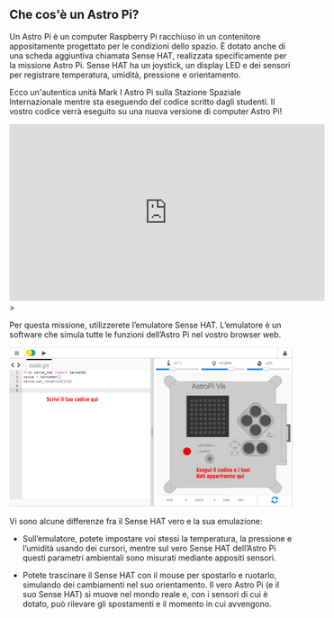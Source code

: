 ## Che cos'è un Astro Pi?

Un Astro Pi è un computer Raspberry Pi racchiuso in un contenitore appositamente progettato per le condizioni dello spazio. È dotato anche di una scheda aggiuntiva chiamata Sense HAT, realizzata specificamente per la missione Astro Pi. Sense HAT ha un joystick, un display LED e dei sensori per registrare temperatura, umidità, pressione e orientamento.

Ecco un'autentica unità Mark I Astro Pi sulla Stazione Spaziale Internazionale mentre sta eseguendo del codice scritto dagli studenti. Il vostro codice verrà eseguito su una nuova versione di computer Astro Pi!


<iframe width="560" height="315" src="https://www.youtube.com/embed/4ykbAJeGPMM" frameborder="0" allow="accelerometer; autoplay; encrypted-media; gyroscope; picture-in-picture" allowfullscreen mark="crwd-mark"></iframe>>

Per questa missione, utilizzerete l’emulatore Sense HAT. L’emulatore è un software che simula tutte le funzioni dell’Astro Pi nel vostro browser web.

![Uno screenshot etichettato dell'emulatore Sense HAT con la finestra del codice a sinistra e l'emulatore a destra.](images/sense-hat-emulator.png)

Vi sono alcune differenze fra il Sense HAT vero e la sua emulazione:

- Sull’emulatore, potete impostare voi stessi la temperatura, la pressione e l’umidità usando dei cursori, mentre sul vero Sense HAT dell’Astro Pi questi parametri ambientali sono misurati mediante appositi sensori.

- Potete trascinare il Sense HAT con il mouse per spostarlo e ruotarlo, simulando dei cambiamenti nel suo orientamento. Il vero Astro Pi (e il suo Sense HAT) si muove nel mondo reale e, con i sensori di cui è dotato, può rilevare gli spostamenti e il momento in cui avvengono.
